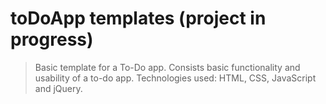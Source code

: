 # toDoApp templates (project in progress)

> Basic template for a To-Do app. Consists basic functionality and usability of a to-do app. Technologies used: HTML, CSS, JavaScript and jQuery.
